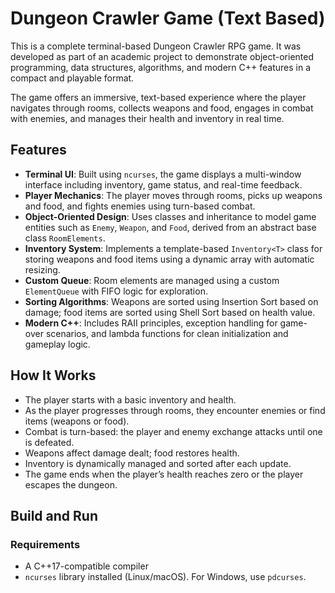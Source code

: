 # Dungeon Crawler Game (Text Based)

This is a complete terminal-based Dungeon Crawler RPG game. It was developed as part of an academic project to demonstrate  object-oriented programming, data structures, algorithms, and modern C++ features in a compact and playable format.

The game offers an immersive, text-based experience where the player navigates through rooms, collects weapons and food, engages in combat with enemies, and manages their health and inventory in real time.

## Features

- **Terminal UI**: Built using `ncurses`, the game displays a multi-window interface including inventory, game status, and real-time feedback.
- **Player Mechanics**: The player moves through rooms, picks up weapons and food, and fights enemies using turn-based combat.
- **Object-Oriented Design**: Uses classes and inheritance to model game entities such as `Enemy`, `Weapon`, and `Food`, derived from an abstract base class `RoomElements`.
- **Inventory System**: Implements a template-based `Inventory<T>` class for storing weapons and food items using a dynamic array with automatic resizing.
- **Custom Queue**: Room elements are managed using a custom `ElementQueue` with FIFO logic for exploration.
- **Sorting Algorithms**: Weapons are sorted using Insertion Sort based on damage; food items are sorted using Shell Sort based on health value.
- **Modern C++**: Includes RAII principles, exception handling for game-over scenarios, and lambda functions for clean initialization and gameplay logic.

## How It Works

- The player starts with a basic inventory and health.
- As the player progresses through rooms, they encounter enemies or find items (weapons or food).
- Combat is turn-based: the player and enemy exchange attacks until one is defeated.
- Weapons affect damage dealt; food restores health.
- Inventory is dynamically managed and sorted after each update.
- The game ends when the player’s health reaches zero or the player escapes the dungeon.

## Build and Run

### Requirements

- A C++17-compatible compiler
- `ncurses` library installed (Linux/macOS). For Windows, use `pdcurses`.
